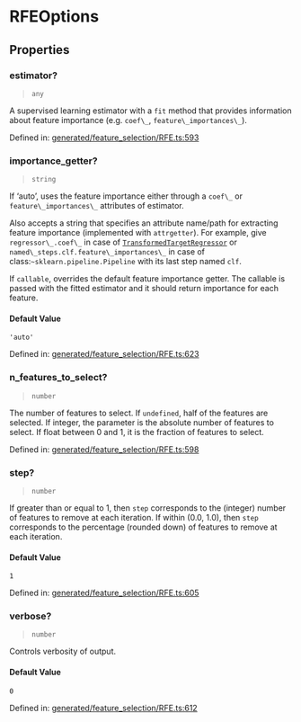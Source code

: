# RFEOptions

## Properties

### estimator?

> `any`

A supervised learning estimator with a `fit` method that provides information about feature importance (e.g. `coef\_`, `feature\_importances\_`).

Defined in:  [generated/feature\_selection/RFE.ts:593](https://github.com/transitive-bullshit/scikit-learn-ts/blob/b59c1ff/packages/sklearn/src/generated/feature_selection/RFE.ts#L593)

### importance\_getter?

> `string`

If ‘auto’, uses the feature importance either through a `coef\_` or `feature\_importances\_` attributes of estimator.

Also accepts a string that specifies an attribute name/path for extracting feature importance (implemented with `attrgetter`). For example, give `regressor\_.coef\_` in case of [`TransformedTargetRegressor`](sklearn.compose.TransformedTargetRegressor.html#sklearn.compose.TransformedTargetRegressor "sklearn.compose.TransformedTargetRegressor") or `named\_steps.clf.feature\_importances\_` in case of class:`~sklearn.pipeline.Pipeline` with its last step named `clf`.

If `callable`, overrides the default feature importance getter. The callable is passed with the fitted estimator and it should return importance for each feature.

#### Default Value

`'auto'`

Defined in:  [generated/feature\_selection/RFE.ts:623](https://github.com/transitive-bullshit/scikit-learn-ts/blob/b59c1ff/packages/sklearn/src/generated/feature_selection/RFE.ts#L623)

### n\_features\_to\_select?

> `number`

The number of features to select. If `undefined`, half of the features are selected. If integer, the parameter is the absolute number of features to select. If float between 0 and 1, it is the fraction of features to select.

Defined in:  [generated/feature\_selection/RFE.ts:598](https://github.com/transitive-bullshit/scikit-learn-ts/blob/b59c1ff/packages/sklearn/src/generated/feature_selection/RFE.ts#L598)

### step?

> `number`

If greater than or equal to 1, then `step` corresponds to the (integer) number of features to remove at each iteration. If within (0.0, 1.0), then `step` corresponds to the percentage (rounded down) of features to remove at each iteration.

#### Default Value

`1`

Defined in:  [generated/feature\_selection/RFE.ts:605](https://github.com/transitive-bullshit/scikit-learn-ts/blob/b59c1ff/packages/sklearn/src/generated/feature_selection/RFE.ts#L605)

### verbose?

> `number`

Controls verbosity of output.

#### Default Value

`0`

Defined in:  [generated/feature\_selection/RFE.ts:612](https://github.com/transitive-bullshit/scikit-learn-ts/blob/b59c1ff/packages/sklearn/src/generated/feature_selection/RFE.ts#L612)
